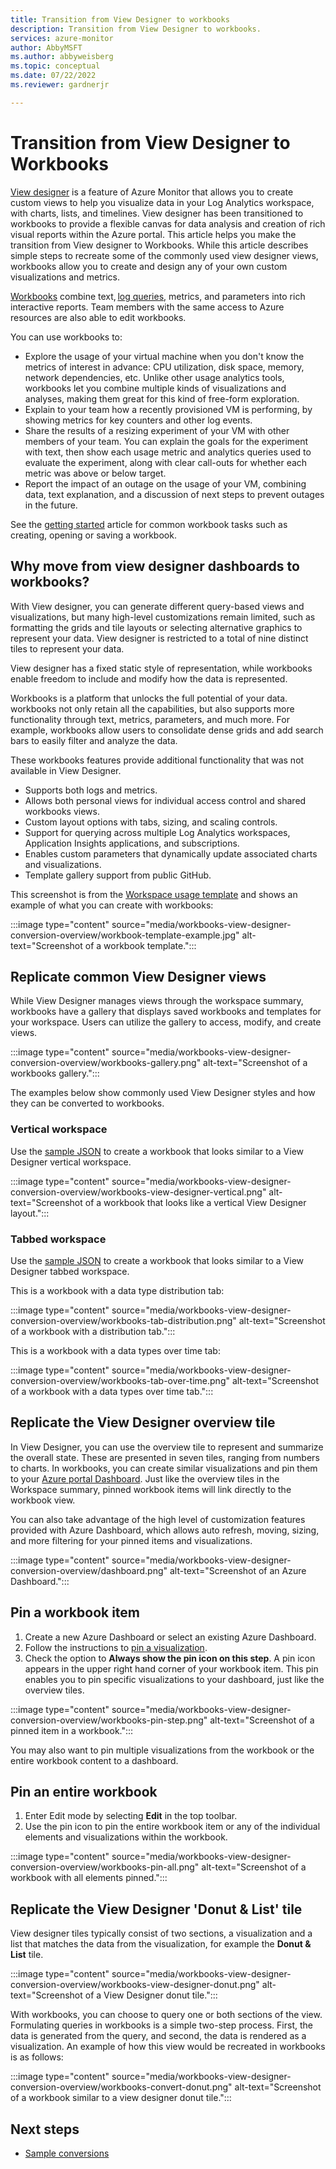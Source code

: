 ```yaml
---
title: Transition from View Designer to workbooks
description: Transition from View Designer to workbooks.
services: azure-monitor
author: AbbyMSFT
ms.author: abbyweisberg
ms.topic: conceptual
ms.date: 07/22/2022
ms.reviewer: gardnerjr

---
```


# Transition from View Designer to Workbooks
[View designer](view-designer.md) is a feature of Azure Monitor that allows you to create custom views to help you visualize data in your Log Analytics workspace, with charts, lists, and timelines. View designer has been transitioned to workbooks to provide a flexible canvas for data analysis and creation of rich visual reports within the Azure portal. This article helps you make the transition from View designer to Workbooks. While this article describes simple steps to recreate some of the commonly used view designer views, workbooks allow you to create and design any of your own custom visualizations and metrics.

[Workbooks](../vm/vminsights-workbooks.md) combine text, [log queries](/azure/data-explorer/kusto/query/), metrics, and parameters into rich interactive reports. Team members with the same access to Azure resources are also able to edit workbooks.

You can use workbooks to:

 - Explore the usage of your virtual machine when you don't know the metrics of interest in advance: CPU utilization, disk space, memory, network dependencies, etc. Unlike other usage analytics tools, workbooks let you combine multiple kinds of visualizations and analyses, making them great for this kind of free-form exploration.
 - Explain to your team how a recently provisioned VM is performing, by showing metrics for key counters and other log events.
 - Share the results of a resizing experiment of your VM with other members of your team. You can explain the goals for the experiment with text, then show each usage metric and analytics queries used to evaluate the experiment, along with clear call-outs for whether each metric was above or below target.
 - Report the impact of an outage on the usage of your VM, combining data, text explanation, and a discussion of next steps to prevent outages in the future.

See the [getting started](workbooks-getting-started.md) article for common workbook tasks such as creating, opening or saving a workbook.
## Why move from view designer dashboards to workbooks?

With View designer, you can generate different query-based views and visualizations, but many high-level customizations remain limited, such as formatting the grids and tile layouts or selecting alternative graphics to represent your data. View designer is restricted to a total of nine distinct tiles to represent your data.

View designer has a fixed static style of representation, while workbooks enable freedom to include and modify how the data is represented.

Workbooks is a platform that unlocks the full potential of your data. workbooks not only retain all the capabilities, but also supports more functionality through text, metrics, parameters, and much more. For example, workbooks allow users to consolidate dense grids and add search bars to easily filter and analyze the data.

These workbooks features provide additional functionality that was not available in View Designer.
- Supports both logs and metrics.
- Allows both personal views for individual access control and shared workbooks views.
- Custom layout options with tabs, sizing, and scaling controls.
- Support for querying across multiple Log Analytics workspaces, Application Insights applications, and subscriptions.
- Enables custom parameters that dynamically update associated charts and visualizations.
- Template gallery support from public GitHub.

This screenshot is from the [Workspace usage template](https://go.microsoft.com/fwlink/?linkid=874159&resourceId=Azure%20Monitor&featureName=Workbooks&itemId=community-Workbooks%2FAzure%20Monitor%20-%20Workspaces%2FWorkspace%20Usage&workbookTemplateName=Workspace%20Usage&func=NavigateToPortalFeature&type=workbook) and shows an example of what you can create with workbooks:

:::image type="content" source="media/workbooks-view-designer-conversion-overview/workbook-template-example.jpg" alt-text="Screenshot of a workbook template.":::
## Replicate common View Designer views

While View Designer manages views through the workspace summary, workbooks have a gallery that displays saved workbooks and templates for your workspace. Users can utilize the gallery to access, modify, and create views.

:::image type="content" source="media/workbooks-view-designer-conversion-overview/workbooks-gallery.png" alt-text="Screenshot of a workbooks gallery.":::

The examples below show commonly used View Designer styles and how they can be converted to workbooks.
### Vertical workspace

Use the [sample JSON](workbooks-view-designer-conversions.md#vertical-workspace) to create a workbook that looks similar to a View Designer vertical workspace.

:::image type="content" source="media/workbooks-view-designer-conversion-overview/workbooks-view-designer-vertical.png" alt-text="Screenshot of a workbook that looks like a vertical View Designer layout.":::

### Tabbed workspace

Use the [sample JSON](workbooks-view-designer-conversions.md#tabbed-workspace) to create a workbook that looks similar to a View Designer tabbed workspace.

This is a workbook with a data type distribution tab:

:::image type="content" source="media/workbooks-view-designer-conversion-overview/workbooks-tab-distribution.png" alt-text="Screenshot of a workbook with a distribution tab.":::

This is a workbook with a data types over time tab:

:::image type="content" source="media/workbooks-view-designer-conversion-overview/workbooks-tab-over-time.png" alt-text="Screenshot of a workbook with a data types over time tab.":::

## Replicate the View Designer overview tile

In View Designer, you can use the overview tile to represent and summarize the overall state. These are presented in seven tiles, ranging from numbers to charts. In workbooks, you can create similar visualizations and pin them to your [Azure portal Dashboard](../../azure-portal/azure-portal-dashboards.md). Just like the overview tiles in the Workspace summary, pinned workbook items will link directly to the workbook view.

You can also take advantage of the high level of customization features provided with Azure Dashboard, which allows auto refresh, moving, sizing, and more filtering for your pinned items and visualizations.

:::image type="content" source="media/workbooks-view-designer-conversion-overview/dashboard.png" alt-text="Screenshot of an Azure Dashboard.":::

## Pin a workbook item

1. Create a new Azure Dashboard or select an existing Azure Dashboard.
1. Follow the instructions to [pin a visualization](workbooks-getting-started.md#pin-a-visualization).
1. Check the option to **Always show the pin icon on this step**. A pin icon appears in the upper right hand corner of your workbook item. This pin enables you to pin specific visualizations to your dashboard, just like the overview tiles.

:::image type="content" source="media/workbooks-view-designer-conversion-overview/workbooks-pin-step.png" alt-text="Screenshot of a pinned item in a workbook.":::

You may also want to pin multiple visualizations from the workbook or the entire workbook content to a dashboard.

## Pin an entire workbook
1. Enter Edit mode by selecting **Edit** in the top toolbar.
1. Use the pin icon to pin the entire workbook item or any of the individual elements and visualizations within the workbook.

:::image type="content" source="media/workbooks-view-designer-conversion-overview/workbooks-pin-all.png" alt-text="Screenshot of a workbook with all elements pinned.":::

## Replicate the View Designer 'Donut & List' tile

View designer tiles typically consist of two sections, a visualization and a list that matches the data from the visualization, for example the **Donut & List** tile.

:::image type="content" source="media/workbooks-view-designer-conversion-overview/workbooks-view-designer-donut.png" alt-text="Screenshot of a View Designer donut tile.":::

With workbooks, you can choose to query one or both sections of the view. Formulating queries in workbooks is a simple two-step process. First, the data is generated from the query, and second, the data is rendered as a visualization.  An example of how this view would be recreated in workbooks is as follows:

:::image type="content" source="media/workbooks-view-designer-conversion-overview/workbooks-convert-donut.png" alt-text="Screenshot of a workbook similar to a view designer donut tile.":::

## Next steps

- [Sample conversions](workbooks-view-designer-conversions.md)